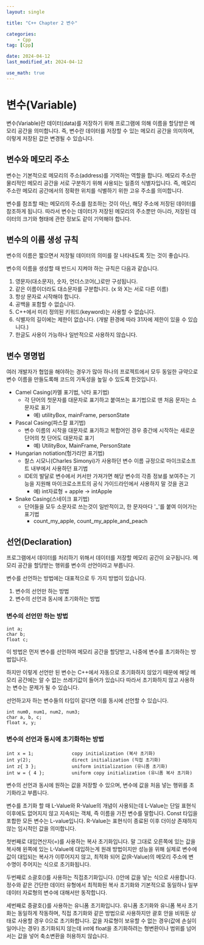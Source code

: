 ```yaml
---
layout: single

title: "C++ Chapter 2 변수"

categories:
    - Cpp
tag: [Cpp]

date: 2024-04-12
last_modified_at: 2024-04-12

use_math: true
---
```


# 변수(Variable)

변수(Variable)란 데이터(data)를 저장하기 위해 프로그램에 의해 이름을 할당받은 메모리 공간을 의미합니다.
즉, 변수란 데이터를 저장할 수 있는 메모리 공간을 의미하며, 이렇게 저장된 값은 변경될 수 있습니다.

## 변수와 메모리 주소

변수는 기본적으로 메모리의 주소(address)를 기억하는 역할을 합니다.
메모리 주소란 물리적인 메모리 공간을 서로 구분하기 위해 사용되는 일종의 식별자입니다.
즉, 메모리 주소란 메모리 공간에서의 정확한 위치를 식별하기 위한 고유 주소를 의미합니다.

변수를 참조할 때는 메모리의 주소를 참조하는 것이 아닌, 해당 주소에 저장된 데이터를 참조하게 됩니다. 따라서 변수는 데이터가 저장된 메모리의 주소뿐만 아니라, 저장된 데이터의 크기와 형태에 관한 정보도 같이 기억해야 합니다.

## 변수의 이름 생성 규칙

변수의 이름은 짧으면서 저장될 데이터의 의미를 잘 나타내도록 짓는 것이 좋습니다.

변수의 이름을 생성할 때 반드시 지켜야 하는 규칙은 다음과 같습니다.
1. 영문자(대소문자), 숫자, 언더스코어(_)로만 구성됩니다.
2. 같은 이름이더라도 대소문자를 구분합니다. (x 와 X는 서로 다른 이름)
3. 항상 문자로 시작해야 합니다.
4. 공백을 포함할 수 없습니다.
5. C++에서 미리 정의된 키워드(keyword)는 사용할 수 없습니다.
6. 식별자의 길이에는 제한이 없습니다. (개발 환경에 따라 31자에 제한이 있을 수 있습니다.)
7. 한글도 사용이 가능하나 일반적으로 사용하지 않습니다.


## 변수 명명법

여러 개발자가 협업을 해야하는 경우가 많아 하나의 프로젝트에서 모두 동일한 규약으로 변수 이름을 만들도록해 코드의 가독성을 높일 수 있도록 한것입니다.

+ Camel Casing(카멜 표기법, 낙타 표기법)
    + 각 단어의 첫문자를 대문자로 표기하고 붙여쓰는 표기법으로 맨 처음 문자는 소문자로 표기
        + 예) utilityBox, mainFrame, personState
+ Pascal Casing(파스칼 표기법)
    + 변수 이름의 시작을 대문자로 표기하고 복합어인 경우 중간에 시작하는 새로운 단어의 첫 단어도 대문자로 표기
        + 예) UtilityBox, MainFrame, PersonState
+ Hungarian notiation(헝가리안 표기법)
    + 찰스 시모니(Charles Simonyi)가 사용하던 변수 이름 규정으로 마이크로소프트 내부에서 사용하던 표기법
    + IDE의 발달로 변수에서 커서만 가져가면 해당 변수의 각종 정보를 보여주는 기능을 지원해 마이크로소프트의 공식 가이드라인에서 사용하지 말 것을 권고
        + 예) int자료형 + apple -> intApple
+ Snake Casing(스네이크 표기법)
    + 단어들을 모두 소문자로 쓰는것이 일반적이고, 한 문자마다 '_'를 붙여 이어가는 표기법
        + count_my_apple, count_my_apple_and_peach

## 선언(Declaration)

프로그램에서 데이터를 처리하기 위해서 데이터를 저장할 메모리 공간이 요구됩니다. 메모리 공간을 할당받는 행위를 변수의 선언이라고 부릅니다.

변수를 선언하는 방법에는 대표적으로 두 가지 방법이 있습니다.
1. 변수의 선언만 하는 방법
2. 변수의 선언과 동시에 초기화하는 방법

### 변수의 선언만 하는 방법

```
int a;
char b;
float c;
```

이 방법은 먼저 변수를 선언하여 메모리 공간을 할당받고, 나중에 변수를 초기화하는 방법입니다.

하지만 이렇게 선언만 된 변수는 C++에서 자동으로 초기화하지 않았기 때문에 해당 메모리 공간에는 알 수 없는 쓰레기값이 들어가 있습니다 따라서 초기화하지 않고 사용하는 변수는 문제가 될 수 있습니다.

선언하고자 하는 변수들의 타입이 같다면 이를 동시에 선언할 수 있습니다.

```
int num0, num1, num2, num3;
char a, b, c;
float x, y;
```

### 변수의 선언과 동시에 초기화하는 방법

```
int x = 1;              copy initialization (복사 초기화)
int y(2);               direct initialization (직접 초기화)
int z{ 3 };             uniform initialization (유니폼 초기화)
int w = { 4 };          uniform copy initialization (유니폼 복사 초기화)
```

변수의 선언과 동시에 원하는 값을 저장할 수 있으며, 변수에 값을 처음 넣는 행위를 초기화라고 부릅니다.

변수를 초기화 할 때 L-Value와 R-Value의 개념이 사용되는데 L-Value는 단일 표현식 이후에도 없어지지 않고 지속되는 객체, 즉 이름을 가진 변수를 말합니다. Const 타입을 포합한 모든 변수는 L-value입니다. R-Value는 표현식이 종료된 이후 더이상 존재하지 않는 임시적인 값을 의미합니다.

첫번째로 대입연산자(=)를 사용하는 복사 초기화입니다. 말 그대로 오른쪽에 있는 값을 복사해 왼쪽에 있는 L-Value에 대입하는게 원래 방법이지만 성능을 위해 실제로 변수에 값이 대입되는 복사가 이루어지지 않고, 최적화 되어 값(R-Value)의 메모리 주소에 변수명이 주어지는 식으로 초기화됩니다.

두번째로 소괄호()를 사용하는 직접초기화입니다. ()안에 값을 넣는 식으로 사용합니다. 정수와 같은 간단한 데이터 유형에서 최적화된 복사 초기화와 기본적으로 동일하나 일부 데이터 자료형의 변수에 대해서만 동작합니다.

세번째로 중괄호{}를 사용하는 유니폼 초기화입니다. 유니폼 초기화와 유니폼 복사 초기화는 동일하게 작동하며, 직접 초기화와 같은 방법으로 사용하지만 괄호 안을 비워둔 상태로 사용할 경우 0으로 초기화합니다. 값을 자료형이 보유할 수 없는 경우(값에 손실이 일어나는 경우) 초기화되지 않는데 int에 float을 초기화하려는 형변환이나 범위를 넘어서는 값을 넣어 축소변환을 허용하지 않습니다.